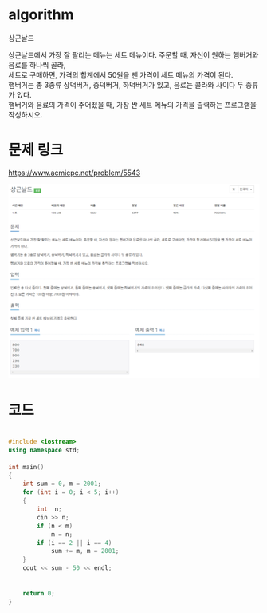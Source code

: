 ﻿# algorithm 
상근날드
  
상근날드에서 가장 잘 팔리는 메뉴는 세트 메뉴이다. 주문할 때, 자신이 원하는 햄버거와 음료를 하나씩 골라,   
세트로 구매하면, 가격의 합계에서 50원을 뺀 가격이 세트 메뉴의 가격이 된다.  
햄버거는 총 3종류 상덕버거, 중덕버거, 하덕버거가 있고, 음료는 콜라와 사이다 두 종류가 있다.  
햄버거와 음료의 가격이 주어졌을 때, 가장 싼 세트 메뉴의 가격을 출력하는 프로그램을 작성하시오.  

# 문제 링크    
https://www.acmicpc.net/problem/5543


![title](https://github.com/jungmin3834/algorithm/blob/master/image/5543.png)

# 코드

```cpp

#include <iostream>
using namespace std;

int main()
{
	int sum = 0, m = 2001;
	for (int i = 0; i < 5; i++)
	{
		int  n;
		cin >> n;
		if (n < m)
			m = n;
		if (i == 2 || i == 4)
			sum += m, m = 2001;
	}
	cout << sum - 50 << endl;

	
	return 0;
}
```
